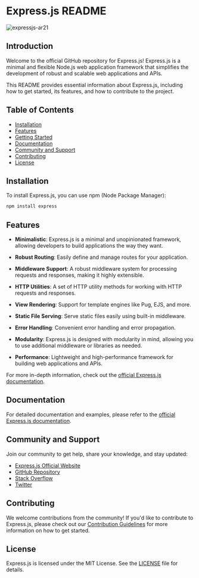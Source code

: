 # Express.js README

![expressjs-ar21](https://github.com/AK0561/FullStack-Development/assets/97022114/59352cb4-4f04-486a-b8e6-310d0ab76372)

## Introduction

Welcome to the official GitHub repository for Express.js! Express.js is a minimal and flexible Node.js web application framework that simplifies the development of robust and scalable web applications and APIs.

This README provides essential information about Express.js, including how to get started, its features, and how to contribute to the project.

## Table of Contents

- [Installation](#installation)
- [Features](#features)
- [Getting Started](#getting-started)
- [Documentation](#documentation)
- [Community and Support](#community-and-support)
- [Contributing](#contributing)
- [License](#license)

## Installation

To install Express.js, you can use npm (Node Package Manager):

```bash
npm install express
```

## Features

- **Minimalistic**: Express.js is a minimal and unopinionated framework, allowing developers to build applications the way they want.

- **Robust Routing**: Easily define and manage routes for your application.

- **Middleware Support**: A robust middleware system for processing requests and responses, making it highly extensible.

- **HTTP Utilities**: A set of HTTP utility methods for working with HTTP requests and responses.

- **View Rendering**: Support for template engines like Pug, EJS, and more.

- **Static File Serving**: Serve static files easily using built-in middleware.

- **Error Handling**: Convenient error handling and error propagation.

- **Modularity**: Express.js is designed with modularity in mind, allowing you to use additional middleware or libraries as needed.

- **Performance**: Lightweight and high-performance framework for building web applications and APIs.

For more in-depth information, check out the [official Express.js documentation](https://expressjs.com/).

## Documentation

For detailed documentation and examples, please refer to the [official Express.js documentation](https://expressjs.com/).

## Community and Support

Join our community to get help, share your knowledge, and stay updated:

- [Express.js Official Website](https://expressjs.com/)
- [GitHub Repository](https://github.com/expressjs/express)
- [Stack Overflow](https://stackoverflow.com/questions/tagged/express)
- [Twitter](https://twitter.com/expressjs)

## Contributing

We welcome contributions from the community! If you'd like to contribute to Express.js, please check out our [Contribution Guidelines](CONTRIBUTING.md) for more information on how to get started.

## License

Express.js is licensed under the MIT License. See the [LICENSE](LICENSE) file for details.
